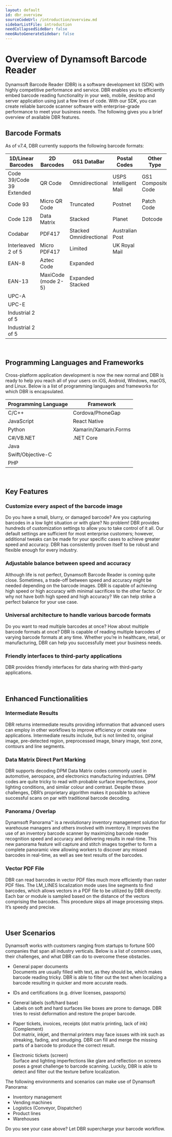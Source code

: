 ```yaml
---
layout: default
id: dbr_overview
sourceCodeUrl: /introduction/overview.md
sidebarListFile: introduction
needCollapsedSideBar: false
needAutoGenerateSidebar: false
---
```


# Overview of Dynamsoft Barcode Reader  

Dynamsoft Barcode Reader (DBR) is a software development kit (SDK) with highly competitive performance and service. DBR enables you to efficiently embed barcode reading functionality in your web, mobile, desktop and server application using just a few lines of code. With our SDK, you can create reliable barcode scanner software with enterprise-grade performance to meet your business needs. The following gives you a brief overview of available DBR features.


## Barcode Formats

As of v7.4, DBR currently supports the following barcode formats:  

| 1D/Linear Barcodes       | 2D Barcodes         | GS1 DataBar             | Postal Codes          | Other Type         |     
|--------------------------|---------------------|-------------------------| --------------------- | ------------------ |
| Code 39/Code 39 Extended | QR Code             | Omnidirectional         | USPS Intelligent Mail | GS1 Composite Code |     
| Code 93                  | Micro QR Code       | Truncated               | Postnet               | Patch Code         |    
| Code 128                 | Data Matrix         | Stacked                 | Planet                | Dotcode            |
| Codabar                  | PDF417              | Stacked Omnidirectional | Australian Post       | | 
| Interleaved 2 of 5       | Micro PDF417        | Limited                 | UK Royal Mail         | |
| EAN-8                    | Aztec Code          | Expanded                |                       | |
| EAN-13                   | MaxiCode (mode 2-5) | Expanded Stacked        |                       | | 
| UPC-A                    |                     |                         |                       | | 
| UPC-E                    |                     |                         |                       | |
| Industrial 2 of 5        |                     |                         |                       | | 
| Industrial 2 of 5        |                     |                         |                       | |          

&nbsp;

## Programming Languages and Frameworks

Cross-platform application development is now the new normal and DBR is ready to help you reach all of your users on iOS, Android, Windows, macOS, and Linux. Below is a list of programming languages and frameworks for which DBR is encapsulated. 

| Programming Language | Framework             |
|----------------------|-----------------------|
| C/C++                | Cordova/PhoneGap      |
| JavaScript           | React Native          |
| Python               | Xamarin/Xamarin.Forms |
| C\#/VB.NET           | .NET Core             |
| Java                 |                       |
| Swift/Objective-C    |                       |
| PHP                  |                       |

&nbsp;

## Key Features

### Customize every aspect of the barcode image
Do you have a small, blurry, or damaged barcode? Are you capturing barcodes in a low light situation or with glare? No problem! DBR provides hundreds of customization settings to allow you to take control of it all. Our default settings are sufficient for most enterprise customers; however, additional tweaks can be made for your specific cases to achieve greater speed and accuracy. DBR has consistently proven itself to be robust and flexible enough for every industry.   

### Adjustable balance between speed and accuracy
Although life is not perfect, Dynamsoft Barcode Reader is coming quite close. Sometimes, a trade-off between speed and accuracy might be needed depending on the barcode images. DBR is capable of achieving high speed or high accuracy with minimal sacrifices to the other factor. Or why not have both high speed and high accuracy? We can help strike a perfect balance for your use case.

### Universal architecture to handle various barcode formats
Do you want to read multiple barcodes at once? How about multiple barcode formats at once? DBR is capable of reading multiple barcodes of varying barcode formats at any time. Whether you’re in healthcare, retail, or manufacturing, DBR can help you successfully meet your business needs.

### Friendly interfaces to third-party applications
DBR provides friendly interfaces for data sharing with third-party applications.


&nbsp;

## Enhanced Functionalities

### Intermediate Results
DBR returns intermediate results providing information that advanced users can employ in other workflows to improve efficiency or create new applications. Intermediate results include, but is not limited to, original image, pre-detected region, preprocessed image, binary image, text zone, contours and line segments.   

### Data Matrix Direct Part Marking
DBR supports decoding DPM Data Matrix codes commonly used in automotive, aerospace, and electronics manufacturing industries. DPM codes are quite tricky to read with probable surface imperfections, poor lighting conditions, and similar colour and contrast. Despite these challenges, DBR’s proprietary algorithm makes it possible to achieve successful scans on par with traditional barcode decoding.   

### Panorama / Overlap 
Dynamsoft Panorama™ is a revolutionary inventory management solution for warehouse managers and others involved with inventory. It improves the use of an inventory barcode scanner by maximizing barcode reader recognition speed and accuracy and delivering results in real-time. This new panorama feature will capture and stitch images together to form a complete panoramic view allowing workers to discover any missed barcodes in real-time, as well as see text
results of the barcodes.   

### Vector PDF File
DBR can read barcodes in vector PDF files much more efficiently than raster PDF files. The LM_LINES localization mode uses line segments to find barcodes, which allows vectors in a PDF file to be utilized by DBR directly. Each bar or module is sampled based on the distance of the vectors comprising the barcodes. This procedure skips all image processing steps. It’s speedy and precise.   


&nbsp;

## User Scenarios
Dynamsoft works with customers ranging from startups to fortune 500 companies that span all industry verticals. Below is a list of common uses, their challenges, and what DBR can do to overcome these obstacles.

- General paper documents   
   Documents are usually filled with text, as they should be, which makes barcode reading tricky. DBR is able to filter out the text when localizing a barcode resulting in quicker and more accurate reads.   
   
- IDs and certifications (e.g. driver licenses, passports)   

- General labels (soft/hard base)   
   Labels on soft and hard surfaces like boxes are prone to damage. DBR tries to resist deformation and restore the proper barcode.   

- Paper tickets, invoices, receipts (dot matrix printing, lack of ink) (Complement)   
   Dot matrix, inkjet, and thermal printers may face issues with ink such as streaking, fading, and smudging. DBR can fill and merge the missing parts of a barcode to produce the correct result.

- Electronic tickets (screen)   
   Surface and lighting imperfections like glare and reflection on screens poses a great challenge to barcode scanning. Luckily, DBR is able to detect and filter out the texture before localization.   
      
    
The following environments and scenarios can make use of Dynamsoft Panorama:
- Inventory management
- Vending machines
- Logistics (Conveyor, Dispatcher)
- Product lines
- Warehouses

Do you see your case above? Let DBR supercharge your barcode workflow.

